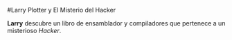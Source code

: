 #Larry Plotter y El Misterio del Hacker

**Larry** descubre un libro de ensamblador y compiladores que pertenece a un misterioso *Hacker*.
